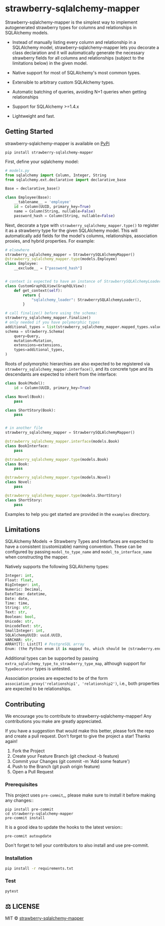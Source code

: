 # strawberry-sqlalchemy-mapper


Strawberry-sqlalchemy-mapper is the simplest way to implement autogenerated strawberry types for columns and relationships in SQLAlchemy models.


- Instead of manually listing every column and relationship in a SQLAlchemy model, strawberry-sqlalchemy-mapper
lets you decorate a class declaration and it will automatically generate the necessary strawberry fields
for all columns and relationships (subject to the limitations below) in the given model.

- Native support for most of SQLAlchemy's most common types.
- Extensible to arbitrary custom SQLAlchemy types.
- Automatic batching of queries, avoiding N+1 queries when getting relationships
- Support for SQLAlchemy >=1.4.x
- Lightweight and fast.

## Getting Started

strawberry-sqlalchemy-mapper is available on [PyPi](https://pypi.org/project/strawberry-sqlalchemy-mapper/)

```
pip install strawberry-sqlalchemy-mapper
```


First, define your sqlalchemy model:

```python
# models.py
from sqlalchemy import Column, Integer, String
from sqlalchemy.ext.declarative import declarative_base

Base = declarative_base()

class Employee(Base):
    __tablename__ = 'employee'
    id = Column(UUID, primary_key=True)
    name = Column(String, nullable=False)
    password_hash = Column(String, nullable=False)
```

Next, decorate a type with `strawberry_sqlalchemy_mapper.type()`
to register it as a strawberry type for the given SQLAlchemy model.
This will automatically add fields for the model's columns, relationships, association proxies,
and hybrid properties. For example:

```python
# elsewhere
strawberry_sqlalchemy_mapper = StrawberrySQLAlchemyMapper()
@strawberry_sqlalchemy_mapper.type(models.Employee)
class Employee:
    __exclude__ = ["password_hash"]


# context is expected to have an instance of StrawberrySQLAlchemyLoader
class CustomGraphQLView(GraphQLView):
    def get_context(self):
        return {
            "sqlalchemy_loader": StrawberrySQLAlchemyLoader(),
        }

# call finalize() before using the schema:
strawberry_sqlalchemy_mapper.finalize()
# only needed if you have polymorphic types
additional_types = list(strawberry_sqlalchemy_mapper.mapped_types.values())
schema = strawberry.Schema(
    query=Query,
    mutation=Mutation,
    extensions=extensions,
    types=additional_types,
)
```

Roots of polymorphic hierarchies are also expected to be registered via
`strawberry_sqlalchemy_mapper.interface()`, and its concrete type and
its descendants are expected to inherit from the interface:

```python
class Book(Model):
    id = Column(UUID, primary_key=True)

class Novel(Book):
    pass

class ShortStory(Book):
    pass


# in another file
strawberry_sqlalchemy_mapper = StrawberrySQLAlchemyMapper()

@strawberry_sqlalchemy_mapper.interface(models.Book)
class BookInterface:
    pass

@strawberry_sqlalchemy_mapper.type(models.Book)
class Book:
    pass

@strawberry_sqlalchemy_mapper.type(models.Novel)
class Novel:
    pass

@strawberry_sqlalchemy_mapper.type(models.ShortStory)
class ShortStory:
    pass
```

Examples to help you get started are provided in the `examples` directory.

## Limitations

SQLAlchemy Models -> Strawberry Types and Interfaces are expected to have a consistent
(customizable) naming convention. These can be configured by passing `model_to_type_name`
and `model_to_interface_name` when constructing the mapper.

Natively supports the following SQLAlchemy types:

```python
Integer: int,
Float: float,
BigInteger: int,
Numeric: Decimal,
DateTime: datetime,
Date: date,
Time: time,
String: str,
Text: str,
Boolean: bool,
Unicode: str,
UnicodeText: str,
SmallInteger: int,
SQLAlchemyUUID: uuid.UUID,
VARCHAR: str,
ARRAY[T]: List[T] # PostgreSQL array
Enum: (the Python enum it is mapped to, which should be @strawberry.enum-decorated)
```

Additional types can be supported by passing `extra_sqlalchemy_type_to_strawberry_type_map`,
although support for `TypeDecorator` types is untested.

Association proxies are expected to be of the form `association_proxy('relationship1', 'relationship2')`,
i.e., both properties are expected to be relationships.

## Contributing

We encourage you to contribute to strawberry-sqlalchemy-mapper! Any contributions you make are greatly appreciated.

If you have a suggestion that would make this better, please fork the repo and create a pull request. Don't forget to give the project a star! Thanks again!

1. Fork the Project
2. Create your Feature Branch (git checkout -b feature)
3. Commit your Changes (git commit -m 'Add some feature')
4. Push to the Branch (git push origin feature)
5. Open a Pull Request


### Prerequisites

This project uses `pre-commit`_, please make sure to install it before making any
changes::

    pip install pre-commit
    cd strawberry-sqlalchemy-mapper
    pre-commit install

It is a good idea to update the hooks to the latest version::

    pre-commit autoupdate

Don't forget to tell your contributors to also install and use pre-commit.

### Installation

```bash
pip install -r requirements.txt
```

### Test

```bash
pytest
```

## ⚖️ LICENSE

MIT © [strawberry-sqlalchemy-mapper](LICENSE.txt)
